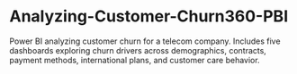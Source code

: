 # Analyzing-Customer-Churn360-PBI
Power BI  analyzing customer churn for  a telecom company. Includes five dashboards exploring churn drivers across demographics, contracts, payment methods, international plans, and customer care behavior.

